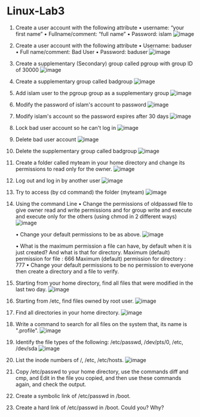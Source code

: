 # Linux-Lab3
1. Create a user account with the following attribute
   • username: “your first name”
   • Fullname/comment: “full name”
   • Password: islam
   ![image](https://github.com/user-attachments/assets/55ab5f71-ea15-4b8d-9ef7-069a018949e1)

2. Create a user account with the following attribute
   • Username: baduser
   • Full name/comment: Bad User
   • Password: baduser
   ![image](https://github.com/user-attachments/assets/6da2ca4c-73ad-4557-9beb-005710ba6e3a)

3. Create a supplementary (Secondary) group called pgroup with group ID of 30000
  ![image](https://github.com/user-attachments/assets/d9acb776-0f12-472b-bff4-86d939ae8182)

4. Create a supplementary group called badgroup ![image](https://github.com/user-attachments/assets/140a77d3-b890-4cc3-b51c-1a08333b8c3a)
    

5. Add islam user to the pgroup group as a supplementary group ![image](https://github.com/user-attachments/assets/f4ef7770-16fa-4813-bb4b-a1009a73eace)

6. Modify the password of islam's account to password ![image](https://github.com/user-attachments/assets/256ee1d3-a038-4162-a4c6-0c95fc157474)

7. Modify islam's account so the password expires after 30 days ![image](https://github.com/user-attachments/assets/63f5cf9e-84b5-4991-9835-8f84022f0516)

8. Lock bad user account so he can't log in ![image](https://github.com/user-attachments/assets/0318fc01-dff2-4dbe-be0d-cc6129afe6db)

9. Delete bad user account ![image](https://github.com/user-attachments/assets/c1a5e42c-0498-45d6-b1ad-47e16877d90c)

10. Delete the supplementary group called badgroup   ![image](https://github.com/user-attachments/assets/0b842311-e63e-4dbf-ac16-3d6ab6a69c10)

11. Create a folder called myteam in your home directory and change its permissions to read only for the owner. ![image](https://github.com/user-attachments/assets/95fa8946-7f12-4727-9539-04d374a6a12d)

12. Log out and log in by another user ![image](https://github.com/user-attachments/assets/c2fdb03b-9370-43d1-8e2c-d95b227d0e43)

13. Try to access (by cd command) the folder (myteam) ![image](https://github.com/user-attachments/assets/e1aa058b-53d7-47d9-aa84-795735fe92fd)

14. Using the command Line
    • Change the permissions of oldpasswd file to give owner read and write permissions and for group write and execute and execute only for the others (using chmod in 2 different ways)
    ![image](https://github.com/user-attachments/assets/84f32073-b83e-41fa-9d09-74e3cec4ddec)

    • Change your default permissions to be as above. ![image](https://github.com/user-attachments/assets/a594fe40-152d-4042-a28c-a5c0af0792bd)

    • What is the maximum permission a file can have, by default when it is just created? And what is that for directory.
       Maximum (default) permission for file : 666
       Maximum (default) permission for directory : 777
    • Change your default permissions to be no permission to everyone then create a directory and a file to verify.
16. Starting from your home directory, find all files that were modified in the last two day. ![image](https://github.com/user-attachments/assets/3e7688b6-9810-474e-b079-cacbdbb83406)

17. Starting from /etc, find files owned by root user. ![image](https://github.com/user-attachments/assets/817ee949-ffd3-49b7-99c6-f55c87ef6f03)

18. Find all directories in your home directory. ![image](https://github.com/user-attachments/assets/8b2dc0e2-ac9c-4723-bf81-335bf7b895ac)

19. Write a command to search for all files on the system that, its name is ".profile". ![image](https://github.com/user-attachments/assets/4e9e2367-f224-4199-bf5f-aa5268e4ef8f)

20. Identify the file types of the following: /etc/passwd, /dev/pts/0, /etc, /dev/sda  ![image](https://github.com/user-attachments/assets/646c76d9-f451-49af-aee5-4597eeaf3505)

21. List the inode numbers of /, /etc, /etc/hosts.  ![image](https://github.com/user-attachments/assets/91861b23-4ea2-46e4-9902-96fe3d17938a)

22. Copy /etc/passwd to your home directory, use the commands diff and cmp, and Edit in the file you copied, and then use these commands again, and check the output.
23. Create a symbolic link of /etc/passwd in /boot.
24. Create a hard link of /etc/passwd in /boot. Could you? Why?
